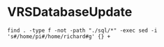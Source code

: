 # VRSDatabaseUpdate


`find . -type f -not -path "./sql/*" -exec sed -i 's#/home/pi#/home/richard#g' {} +`
